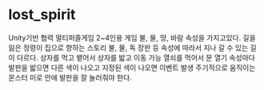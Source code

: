 # lost_spirit

Unity기반 협력 멀티퍼즐게임
2~4인용 게임
불, 물, 땅, 바람 속성을 가지고있다.
길을 잃은 정령이 집으로 향하는 스토리
불, 물, 독 장판 등 속성에 따라서 지나 갈 수 있는 길이 다르다.
상자를 먹고 뱉어서 상자를 밟고 이동 가능
열쇠를 먹어서 문 열기
속성마다 발판을 밟으면 다른 색이 나오고 지정된 색이 나오면 이벤트 발생
주기적으로 움직이는 몬스터
미로 안에 발판을 잘 눌러줘야 한다.
